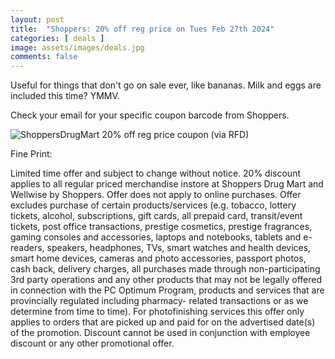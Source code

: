 ```yaml
---
layout: post
title:  "Shoppers: 20% off reg price on Tues Feb 27th 2024"
categories: [ deals ]
image: assets/images/deals.jpg
comments: false
---
```


Useful for things that don't go on sale ever, like bananas.  Milk and eggs are included this time? YMMV. 

Check your email for your specific coupon barcode from Shoppers.

![ShoppersDrugMart 20% off reg price coupon (via RFD)](https://a.dam-img.rfdcontent.com/cms/010/217/502/848x760_smart_fit.jpg)


Fine Print:

Limited time offer and subject to change without notice. 20% discount applies to all regular priced merchandise instore at Shoppers Drug Mart and Wellwise by Shoppers. Offer does not
apply to online purchases. Offer excludes purchase of certain products/services (e.g. tobacco, lottery tickets, alcohol, subscriptions, gift cards, all prepaid card, transit/event tickets,
post office transactions, prestige cosmetics, prestige fragrances, gaming consoles and accessories, laptops and notebooks, tablets and e-readers, speakers, headphones, TVs, smart
watches and health devices, smart home devices, cameras and photo accessories, passport photos, cash back, delivery charges, all purchases made through non-participating 3rd party
operations and any other products that may not be legally offered in connection with the PC Optimum Program, products and services that are provincially regulated including pharmacy-
related transactions or as we determine from time to time). For photofinishing services this offer only applies to orders that are picked up and paid for on the advertised date(s) of the
promotion. Discount cannot be used in conjunction with employee discount or any other promotional offer.
